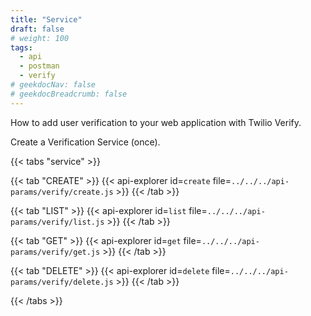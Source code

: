 ```yaml
---
title: "Service"
draft: false
# weight: 100
tags:
  - api
  - postman
  - verify
# geekdocNav: false
# geekdocBreadcrumb: false
---
```


How to add user verification to your web application with Twilio Verify.

Create a Verification Service (once).

{{< tabs "service" >}}

{{< tab "CREATE" >}}
{{< api-explorer id=`create` file=`../../../api-params/verify/create.js` >}}
{{< /tab >}}

{{< tab "LIST" >}}
{{< api-explorer id=`list` file=`../../../api-params/verify/list.js` >}}
{{< /tab >}}

{{< tab "GET" >}}
{{< api-explorer id=`get` file=`../../../api-params/verify/get.js` >}}
{{< /tab >}}

{{< tab "DELETE" >}}
{{< api-explorer id=`delete` file=`../../../api-params/verify/delete.js` >}}
{{< /tab >}}

{{< /tabs >}}
